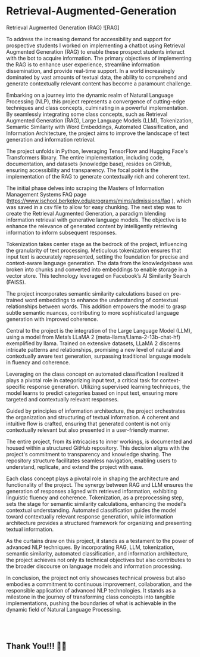 # Retrieval-Augmented-Generation
 Retrieval Augmented Generation (RAG)
![RAG]

To address the increasing demand for accessibility and support for prospective students
I worked on implementing a chatbot using Retrieval Augmented Generation (RAG) to enable these prospect students interact with the bot to acquire information. The primary objectives of implementing the RAG is to enhance user experience, streamline information dissemination, and provide real-time support. In a world increasingly dominated by vast amounts of textual data, the ability to comprehend and generate contextually relevant content has become a paramount challenge. 

Embarking on a journey into the dynamic realm of Natural Language Processing (NLP), this project represents a convergence of cutting-edge techniques and class concepts, culminating in a powerful implementation. By seamlessly integrating some class concepts, such as Retrieval Augmented Generation (RAG), Large Language Models (LLM), Tokenization, Semantic Similarity with Word Embeddings, Automated Classification, and Information Architecture, the project aims to improve the landscape of text generation and information retrieval.

The project unfolds in Python, leveraging TensorFlow and Hugging Face's Transformers library. The entire implementation, including code, documentation, and datasets (knowledge base), resides on GitHub, ensuring accessibility and transparency. The focal point is the implementation of the RAG to generate contextually rich and coherent text.

The initial phase delves into scraping the Masters of Information Management Systems FAQ page (https://www.ischool.berkeley.edu/programs/mims/admissions/faq ), which was saved in a csv file to allow for easy chunking. The next step was to create the Retrieval Augmented Generation, a paradigm blending information retrieval with generative language models. The objective is to enhance the relevance of generated content by intelligently retrieving information to inform subsequent responses.

Tokenization takes center stage as the bedrock of the project, influencing the granularity of text processing. Meticulous tokenization ensures that input text is accurately represented, setting the foundation for precise and context-aware language generation. The data from the knowledgebase was broken into chunks and converted into embeddings to enable storage in a vector store. This technology leveraged on Facebook’s AI Similarity Search (FAISS).

The project incorporates semantic similarity calculations based on pre-trained word embeddings to enhance the understanding of contextual relationships between words. This addition empowers the model to grasp subtle semantic nuances, contributing to more sophisticated language generation with improved coherence.

Central to the project is the integration of the Large Language Model (LLM), using a model from Meta’s LLaMA 2 (meta-llama/Llama-2-13b-chat-hf) exemplified by llama. Trained on extensive datasets, LLaMA 2 discerns intricate patterns and relationships, promising a new level of natural and contextually aware text generation, surpassing traditional language models in fluency and coherence.

Leveraging on the class concept on automated classification I realized it plays a pivotal role in categorizing input text, a critical task for context-specific response generation. Utilizing supervised learning techniques, the model learns to predict categories based on input text, ensuring more targeted and contextually relevant responses.

Guided by principles of information architecture, the project orchestrates the organization and structuring of textual information. A coherent and intuitive flow is crafted, ensuring that generated content is not only contextually relevant but also presented in a user-friendly manner.

The entire project, from its intricacies to inner workings, is documented and housed within a structured GitHub repository. This decision aligns with the project's commitment to transparency and knowledge sharing. The repository structure facilitates seamless navigation, enabling users to understand, replicate, and extend the project with ease.

Each class concept plays a pivotal role in shaping the architecture and functionality of the project. The synergy between RAG and LLM ensures the generation of responses aligned with retrieved information, exhibiting linguistic fluency and coherence. Tokenization, as a preprocessing step, sets the stage for semantic similarity calculations, enhancing the model's contextual understanding. Automated classification guides the model toward contextually relevant response generation, while information architecture provides a structured framework for organizing and presenting textual information.

As the curtains draw on this project, it stands as a testament to the power of advanced NLP techniques. By incorporating RAG, LLM, tokenization, semantic similarity, automated classification, and information architecture, the project achieves not only its technical objectives but also contributes to the broader discourse on language models and information processing.

In conclusion, the project not only showcases technical prowess but also embodies a commitment to continuous improvement, collaboration, and the responsible application of advanced NLP technologies. It stands as a milestone in the journey of transforming class concepts into tangible implementations, pushing the boundaries of what is achievable in the dynamic field of Natural Language Processing.



<br><br>

## Thank You!!! 🙂😉
